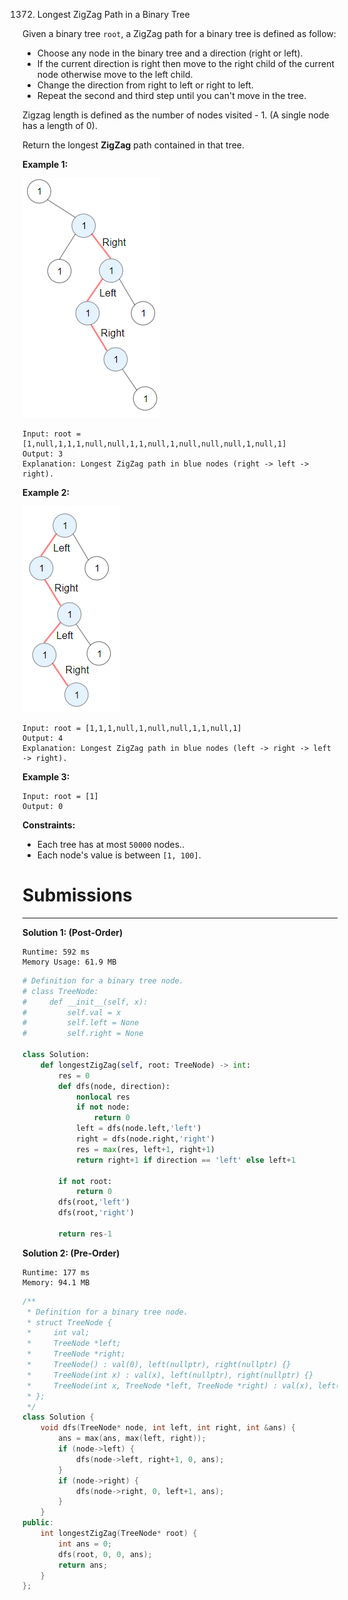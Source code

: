 1372. Longest ZigZag Path in a Binary Tree

Given a binary tree `root`, a ZigZag path for a binary tree is defined as follow:

* Choose any node in the binary tree and a direction (right or left).
* If the current direction is right then move to the right child of the current node otherwise move to the left child.
* Change the direction from right to left or right to left.
* Repeat the second and third step until you can't move in the tree.

Zigzag length is defined as the number of nodes visited - 1. (A single node has a length of 0).

Return the longest **ZigZag** path contained in that tree.

 

**Example 1:**

![1372_sample_1_1702.png](img/1372_sample_1_1702.png)
```
Input: root = [1,null,1,1,1,null,null,1,1,null,1,null,null,null,1,null,1]
Output: 3
Explanation: Longest ZigZag path in blue nodes (right -> left -> right).
```

**Example 2:**

![1372_sample_2_1702.png](img/1372_sample_2_1702.png)
```
Input: root = [1,1,1,null,1,null,null,1,1,null,1]
Output: 4
Explanation: Longest ZigZag path in blue nodes (left -> right -> left -> right).
```

**Example 3:**
```
Input: root = [1]
Output: 0
```

**Constraints:**

* Each tree has at most `50000` nodes..
* Each node's value is between `[1, 100]`.

# Submissions
---
**Solution 1: (Post-Order)**
```
Runtime: 592 ms
Memory Usage: 61.9 MB
```
```python
# Definition for a binary tree node.
# class TreeNode:
#     def __init__(self, x):
#         self.val = x
#         self.left = None
#         self.right = None

class Solution:
    def longestZigZag(self, root: TreeNode) -> int:
        res = 0
        def dfs(node, direction):
            nonlocal res
            if not node:
                return 0
            left = dfs(node.left,'left')
            right = dfs(node.right,'right')
            res = max(res, left+1, right+1)
            return right+1 if direction == 'left' else left+1
         
        if not root:
            return 0
        dfs(root,'left')
        dfs(root,'right')
        
        return res-1
```

**Solution 2: (Pre-Order)**
```
Runtime: 177 ms
Memory: 94.1 MB
```
```c++
/**
 * Definition for a binary tree node.
 * struct TreeNode {
 *     int val;
 *     TreeNode *left;
 *     TreeNode *right;
 *     TreeNode() : val(0), left(nullptr), right(nullptr) {}
 *     TreeNode(int x) : val(x), left(nullptr), right(nullptr) {}
 *     TreeNode(int x, TreeNode *left, TreeNode *right) : val(x), left(left), right(right) {}
 * };
 */
class Solution {
    void dfs(TreeNode* node, int left, int right, int &ans) {
        ans = max(ans, max(left, right));
        if (node->left) {
            dfs(node->left, right+1, 0, ans);
        }
        if (node->right) {
            dfs(node->right, 0, left+1, ans);
        }
    }
public:
    int longestZigZag(TreeNode* root) {
        int ans = 0;
        dfs(root, 0, 0, ans);
        return ans;
    }
};
```
